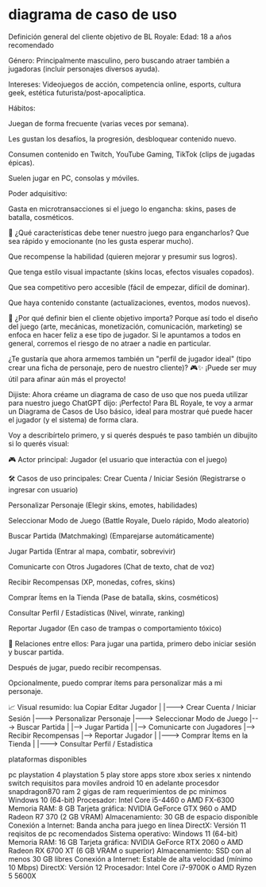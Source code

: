 # diagrama de caso de uso
Definición general del cliente objetivo de BL Royale:
Edad: 18 a años recomendado

Género: Principalmente masculino, pero buscando atraer también a jugadoras (incluir personajes diversos ayuda).

Intereses: Videojuegos de acción, competencia online, esports, cultura geek, estética futurista/post-apocalíptica.

Hábitos:

Juegan de forma frecuente (varias veces por semana).

Les gustan los desafíos, la progresión, desbloquear contenido nuevo.

Consumen contenido en Twitch, YouTube Gaming, TikTok (clips de jugadas épicas).

Suelen jugar en PC, consolas y móviles.

Poder adquisitivo:

Gasta en microtransacciones si el juego lo engancha: skins, pases de batalla, cosméticos.

👤 ¿Qué características debe tener nuestro juego para engancharlos?
Que sea rápido y emocionante (no les gusta esperar mucho).

Que recompense la habilidad (quieren mejorar y presumir sus logros).

Que tenga estilo visual impactante (skins locas, efectos visuales copados).

Que sea competitivo pero accesible (fácil de empezar, difícil de dominar).

Que haya contenido constante (actualizaciones, eventos, modos nuevos).

🧠 ¿Por qué definir bien el cliente objetivo importa?
Porque así todo el diseño del juego (arte, mecánicas, monetización, comunicación, marketing) se enfoca en hacer feliz a ese tipo de jugador.
Si le apuntamos a todos en general, corremos el riesgo de no atraer a nadie en particular.

¿Te gustaría que ahora armemos también un "perfil de jugador ideal" (tipo crear una ficha de personaje, pero de nuestro cliente)? 🎮✨
¡Puede ser muy útil para afinar aún más el proyecto!

Dijiste:
Ahora créame  un diagrama de caso de uso que nos pueda utilizar para nuestro juego
ChatGPT dijo:
¡Perfecto! Para BL Royale, te voy a armar un Diagrama de Casos de Uso básico, ideal para mostrar qué puede hacer el jugador (y el sistema) de forma clara.

Voy a describírtelo primero, y si querés después te paso también un dibujito si lo querés visual:

🎮 Actor principal:
Jugador (el usuario que interactúa con el juego)

🛠️ Casos de uso principales:
Crear Cuenta / Iniciar Sesión
(Registrarse o ingresar con usuario)

Personalizar Personaje
(Elegir skins, emotes, habilidades)

Seleccionar Modo de Juego
(Battle Royale, Duelo rápido, Modo aleatorio)

Buscar Partida (Matchmaking)
(Emparejarse automáticamente)

Jugar Partida
(Entrar al mapa, combatir, sobrevivir)

Comunicarte con Otros Jugadores
(Chat de texto, chat de voz)

Recibir Recompensas
(XP, monedas, cofres, skins)

Comprar Ítems en la Tienda
(Pase de batalla, skins, cosméticos)

Consultar Perfil / Estadísticas
(Nivel, winrate, ranking)

Reportar Jugador
(En caso de trampas o comportamiento tóxico)

🧩 Relaciones entre ellos:
Para jugar una partida, primero debo iniciar sesión y buscar partida.

Después de jugar, puedo recibir recompensas.

Opcionalmente, puedo comprar ítems para personalizar más a mi personaje.

📈 Visual resumido:
lua
Copiar
Editar
Jugador
  |
  |---> Crear Cuenta / Iniciar Sesión
  |---> Personalizar Personaje
  |---> Seleccionar Modo de Juego
  |---> Buscar Partida
        |
        |--> Jugar Partida
             |
             |--> Comunicarte con Jugadores
             |--> Recibir Recompensas
             |--> Reportar Jugador
  |
  |---> Comprar Ítems en la Tienda
  |
  |---> Consultar Perfil / Estadística



plataformas disponibles

pc
playstation 4
playstation 5
play store
apps store
xbox series x
nintendo  switch
requisitos
para moviles 
android 10 en adelante 
procesdor snapdragon870
ram 2 gigas de ram 
requerimientos de pc minimos
Windows 10 (64-bit)
Procesador: Intel Core i5-4460 o AMD FX-6300
Memoria RAM: 8 GB
Tarjeta gráfica: NVIDIA GeForce GTX 960 o AMD Radeon R7 370 (2 GB VRAM)
Almacenamiento: 30 GB de espacio disponible
Conexión a Internet: Banda ancha para juego en línea
DirectX: Versión 11
reqisitos de pc recomendados 
Sistema operativo: Windows 11 (64-bit)
Memoria RAM: 16 GB
Tarjeta gráfica: NVIDIA GeForce RTX 2060 o AMD Radeon RX 6700 XT (6 GB VRAM o superior)
Almacenamiento: SSD con al menos 30 GB libres
Conexión a Internet: Estable de alta velocidad (mínimo 10 Mbps)
DirectX: Versión 12
Procesador: Intel Core i7-9700K o AMD Ryzen 5 5600X





